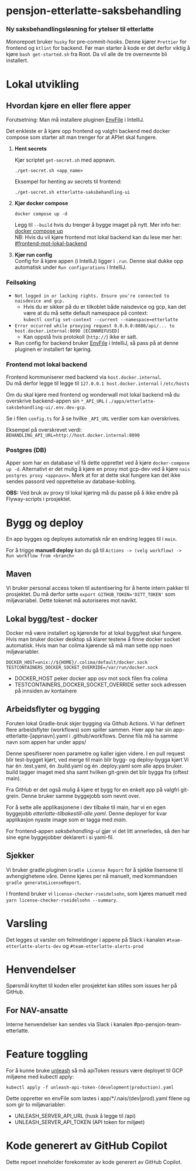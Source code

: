 # pensjon-etterlatte-saksbehandling

### Ny saksbehandlingsløsning for ytelser til etterlatte

Monorepoet bruker `husky` for pre-commit-hooks. Denne kjører `Prettier` for frontend og `ktlint` for backend.
Før man starter å kode er det derfor viktig å kjøre `bash get-started.sh` fra Root. Da vil alle de tre overnevnte bli
installert.

# Lokal utvikling

## Hvordan kjøre en eller flere apper

Forutsetning: Man må installere pluginen [EnvFile](https://plugins.jetbrains.com/plugin/7861-envfile) i IntelliJ.

Det enkleste er å kjøre opp frontend og valgfri backend med docker compose som starter alt man trenger for at APIet skal
fungere.

1. **Hent secrets**

   Kjør scriptet `get-secret.sh` med appnavn.
    ```shell
    ./get-secret.sh <app_name>
    ```

   Eksempel for henting av secrets til frontend:
    ```shell
    ./get-secret.sh etterlatte-saksbehandling-ui
    ```

2. **Kjør docker compose**
    ```shell
    docker compose up -d
    ```
   Legg til `--build` hvis du trenger å bygge imaget på nytt. Mer info
   her: [docker compose up](https://docs.docker.com/engine/reference/commandline/compose_up/) \
   NB: Hvis du vil kjøre frontend mot lokal backend kan du lese mer her: [#frontend-mot-lokal-backend](#frontend-mot-lokal-backend)

3. **Kjør run config** \
   Config for å kjøre appen (i IntelliJ) ligger i `.run`. Denne skal dukke opp automatisk under `Run configurations` i
   IntelliJ.

### Feilsøking

- `Not logged in or lacking rights. Ensure you're connected to naisdevice and gcp.`
    - Hvis du er sikker på du er tilkoblet både naisdevice og gcp, kan det være at du må sette default namespace på
      context:\
      `kubectl config set-context --current --namespace=etterlatte`
- `Error occurred while proxying request 0.0.0.0:8080/api/... to host.docker.internal:8090 [ECONNREFUSED]`
    - Kan oppstå hvis protokoll (`http://`) ikke er satt.
- Run config for backend bruker [EnvFile](https://plugins.jetbrains.com/plugin/7861-envfile) i IntelliJ, så pass på at
  denne pluginen er installert før kjøring.

### Frontend mot lokal backend

Frontend kommuniserer med backend via `host.docker.internal`. \
Du må derfor legge til legge til `127.0.0.1 host.docker.internal` i `/etc/hosts`

Om du skal kjøre med frontend og wonderwall mot lokal backend må du overskrive backend-appen sin 
`*_API_URL` i `./apps/etterlatte-saksbehandling-ui/.env.dev-gcp`. 

Se i filen `config.ts` for å se hvilke `_API_URL` verdier som kan overskrives. 

Eksempel på overskrevet verdi: \
`BEHANDLING_API_URL=http://host.docker.internal:8090`

### Postgres (DB)

Apper som har en database vil få dette opprettet ved å kjøre `docker-compose up -d`. Alternativt er det mulig å
kjøre en proxy mot gcp-dev ved å kjøre `nais postgres proxy <appnavn>`. Merk at for at dette skal fungere
kan det ikke sendes passord ved opprettelse av database-kobling.

**OBS:** Ved bruk av proxy til lokal kjøring må du passe på å ikke endre på Flyway-scripts i prosjektet.

# Bygg og deploy

En app bygges og deployes automatisk når en endring legges til i `main`.

For å trigge **manuell deploy** kan du gå til `Actions -> (velg workflow) -> Run workflow from <branch>`

## Maven

Vi bruker personal access token til autentisering for å hente intern pakker til prosjektet.
Du må derfor sette `export GITHUB_TOKEN='DITT_TOKEN'` som miljøvariabel.
Dette tokenet må autoriseres mot navikt.

## Lokal bygg/test - docker

Docker må være installert og kjørende for at lokal bygg/test skal fungere. Hvis man bruker docker desktop så klarer
testene å finne docker socket automatisk. Hvis man har colima kjørende så må man sette opp noen miljøvariabler.

```
DOCKER_HOST=unix://${HOME}/.colima/default/docker.sock
TESTCONTAINERS_DOCKER_SOCKET_OVERRIDE=/var/run/docker.sock
```

* DOCKER_HOST peker docker app osv mot sock filen fra colima
* TESTCONTAINERS_DOCKER_SOCKET_OVERRIDE setter sock adressen på innsiden av kontainere

## Arbeidsflyter og bygging
Foruten lokal Gradle-bruk skjer bygging via Github Actions. Vi har definert flere arbeidsflyter (workflows) som spiller sammen.
Hver app har sin app-etterlatte-[appnavn].yaml i .github/workflows. Denne fila må ha samme navn som appen har under apps/

Denne spesifiserer noen parametre og kaller igjen videre. I en pull request blir test-bygget kjørt, ved merge til main blir bygg- og deploy-bygga kjørt
Vi har én .test.yaml, én .build.yaml og én .deploy.yaml som alle apps bruker. build tagger imaget med sha samt hvilken git-grein det blir bygga fra (oftest main).

Fra GitHub er det også mulig å kjøre et bygg for en enkelt app på valgfri git-grein. Denne bruker samme byggejobb som nevnt over.

For å sette alle applikasjonene i dev tilbake til main, har vi en egen byggejobb _etterlatte-tilbakestill-alle.yaml_. Denne deployer for kvar applikasjon nyaste image som er tagga med _main_.

For frontend-appen _saksbehandling-ui_ gjør vi det litt annerledes, så den har sine egne byggejobber deklarert i si yaml-fil.

## Sjekker
Vi bruker gradle.pluginen `Gradle License Report` for å sjekke lisensene til avhengighetene våre. Denne kjøres per nå manuelt, med kommandoen `gradle generateLicenseReport`.

I frontend bruker vi `license-checker-rseidelsohn`, som kjøres manuelt med `yarn license-checker-rseidelsohn --summary`.

# Varsling
Det legges ut varsler om feilmeldinger i appene på Slack i kanalen `#team-etterlatte-alerts-dev` og `#team-etterlatte-alerts-prod`

# Henvendelser

Spørsmål knyttet til koden eller prosjektet kan stilles som issues her på GitHub.

## For NAV-ansatte

Interne henvendelser kan sendes via Slack i kanalen #po-pensjon-team-etterlatte.

# Feature toggling

For å kunne bruke [unleash](https://etterlatte-unleash-web.nav.cloud.nais.io/) så må apiToken ressurs være deployet til
GCP miljøene med kubectl apply:

`kubectl apply -f unleash-api-token-(development|production).yaml`

Dette oppretter en envFile som lastes i app/*/.nais/(dev|prod).yaml filene og som gir to miljøvariabler:

* UNLEASH_SERVER_API_URL (husk å legge til /api)
* UNLEASH_SERVER_API_TOKEN (API token for miljøet)


# Kode generert av GitHub Copilot

Dette repoet inneholder forekomster av kode generert av GitHub Copilot.
